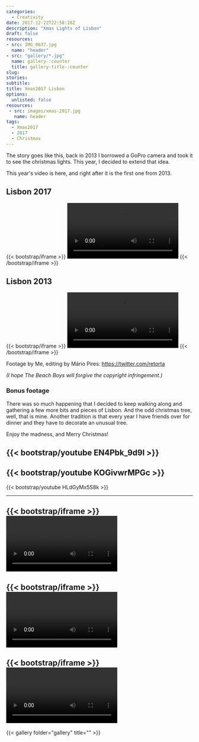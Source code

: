 ```yaml
---
categories: 
  - Creativity
date: 2017-12-22T22:58:28Z
description: "Xmas Lights of Lisbon"
draft: false
resources: 
- src: IMG_0637.jpg
  name: "header"
- src: "gallery/*.jpg"
  name: gallery-:counter
  title: gallery-title-:counter
slug:
stories:
subtitle: 
title: Xmas2017 Lisbon
options:
  unlisted: false
resources:
 - src: images/xmas-2017.jpg
   name: header
tags: 
  - Xmas2017
  - 2017
  - Christmas
---
```


The story goes like this, back in 2013 I borrowed a GoPro camera and took it to see the christmas lights. This year, I decided to extend that idea.

This year's video is here, and right after it is the first one from 2013. 

<h2 class="title text-center">Lisbon 2017</h2>

{{< bootstrap/iframe >}}
<video src="./LXmas2017_web.mp4" controls="true"></video>
{{< /bootstrap/iframe >}}


<h2 class="title text-center">Lisbon 2013</h2>

{{< bootstrap/iframe >}}
<video src="./Christmas_in_Lisbon_2013.mp4" controls="true"></video>
{{< /bootstrap/iframe >}}



Footage by Me, editing by Mário Pires: https://twitter.com/retorta 

_(I hope The Beach Boys will forgive the copyright infringement.)_

<h3 class="title text-center">Bonus footage</h3>

There was so much happening that I decided to keep walking along and gathering a few more bits and pieces of Lisbon. And the odd christmas tree, well, that is mine. Another tradition is that every year I have friends over for dinner and they have to decorate an unusual tree.

Enjoy the madness, and Merry Christmas! 

{{< bootstrap/youtube EN4Pbk_9d9I >}}
---
{{< bootstrap/youtube KOGivwrMPGc >}}
---
{{< bootstrap/youtube HLdGyMx5S8k >}}

---

{{< bootstrap/iframe >}}<video src="IMG_0677.m4v" controls="true">{{< /bootstrap/iframe >}}
---
{{< bootstrap/iframe >}}<video src="IMG_0662.m4v" controls="true">{{< /bootstrap/iframe >}}
---
{{< bootstrap/iframe >}}<video src="IMG_0673.m4v" controls="true">{{< /bootstrap/iframe >}}
---

{{< gallery folder="gallery" title="" >}}
